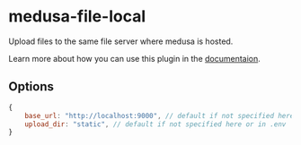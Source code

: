# medusa-file-local

Upload files to the same file server where medusa is hosted.

Learn more about how you can use this plugin in the [documentaion](https://docs.medusajs.com/add-plugins/file-local).

## Options

```js
{
    base_url: "http://localhost:9000", // default if not specified here or in .env
    upload_dir: "static", // default if not specified here or in .env
}
```
